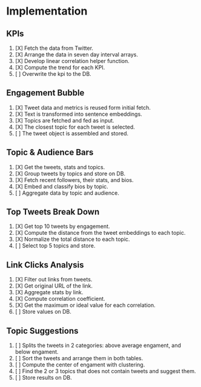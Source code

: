 # Implementation

## KPIs
1. [X] Fetch the data from Twitter.
2. [X] Arrange the data in seven day interval arrays.
3. [X] Develop linear correlation helper function.
4. [X] Compute the trend for each KPI.
5. [ ] Overwrite the kpi to the DB.

## Engagement Bubble
1. [X] Tweet data and metrics is reused form initial fetch.
2. [X] Text is transformed into sentence embeddings.
3. [X] Topics are fetched and fed as input.
4. [X] The closest topic for each tweet is selected.
5. [ ] The tweet object is assembled and stored.

## Topic & Audience Bars
1. [X] Get the tweets, stats and topics.
2. [X] Group tweets by topics and store on DB.
3. [X] Fetch recent followers, their stats, and bios.
4. [X] Embed and classify bios by topic.
5. [ ] Aggregate data by topic and audience.

## Top Tweets Break Down
1. [X] Get top 10 tweets by engagement.
2. [X] Compute the distance from the tweet embeddings to each topic.
3. [X] Normalize the total distance to each topic.
4. [ ] Select top 5 topics and store.

## Link Clicks Analysis
1. [X] Filter out links from tweets.
2. [X] Get original URL of the link.
3. [X] Aggregate stats by link.
4. [X] Compute correlation coefficient. 
5. [X] Get the maximum or ideal value for each correlation.
6. [ ] Store values on DB.

## Topic Suggestions
1. [ ] Splits the tweets in 2 categories: above average engament, and below engament.
2. [ ] Sort the tweets and arrange them in both tables.
3. [ ] Compute the center of engament with clustering.
4. [ ] Find the 2 or 3 topics that does not contain tweets and suggest them.
5. [ ] Store results on DB.
